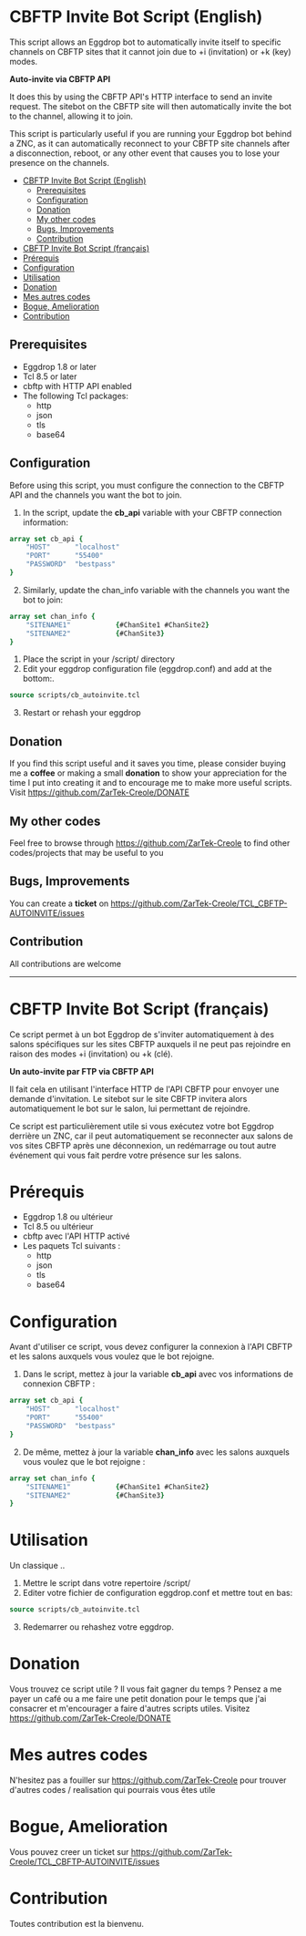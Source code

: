 # CBFTP Invite Bot Script (English)
This script allows an Eggdrop bot to automatically invite itself to specific channels on CBFTP sites that it cannot join due to +i (invitation) or +k (key) modes.

**Auto-invite via CBFTP API**

It does this by using the CBFTP API's HTTP interface to send an invite request. The sitebot on the CBFTP site will then automatically invite the bot to the channel, allowing it to join.

This script is particularly useful if you are running your Eggdrop bot behind a ZNC, as it can automatically reconnect to your CBFTP site channels after a disconnection, reboot, or any other event that causes you to lose your presence on the channels.

- [CBFTP Invite Bot Script (English)](#cbftp-invite-bot-script-english)
  - [Prerequisites](#prerequisites)
  - [Configuration](#configuration)
  - [Donation](#donation)
  - [My other codes](#my-other-codes)
  - [Bugs, Improvements](#bugs-improvements)
  - [Contribution](#contribution)
- [CBFTP Invite Bot Script (français)](#cbftp-invite-bot-script-français)
- [Prérequis](#prérequis)
- [Configuration](#configuration-1)
- [Utilisation](#utilisation)
- [Donation](#donation-1)
- [Mes autres codes](#mes-autres-codes)
- [Bogue, Amelioration](#bogue-amelioration)
- [Contribution](#contribution-1)

## Prerequisites
- Eggdrop 1.8 or later
- Tcl 8.5 or later
- cbftp with HTTP API enabled
- The following Tcl packages:
    - http
    - json
    - tls
    - base64
## Configuration
Before using this script, you must configure the connection to the CBFTP API and the channels you want the bot to join.


1. In the script, update the **cb_api** variable with your CBFTP connection information:
```TCL
array set cb_api {
    "HOST"      "localhost"
    "PORT"      "55400"
    "PASSWORD"  "bestpass"
}

```
2. Similarly, update the chan_info variable with the channels you want the bot to join:
```TCL
array set chan_info {
    "SITENAME1"           {#ChanSite1 #ChanSite2}
    "SITENAME2"           {#ChanSite3}
}
```
1. Place the script in your /script/ directory
2. Edit your eggdrop configuration file (eggdrop.conf) and add at the bottom:.
```TCL
source scripts/cb_autoinvite.tcl

```
3. Restart or rehash your eggdrop
## Donation
If you find this script useful and it saves you time, please consider buying me a **coffee** or making a small **donation** to show your appreciation for the time I put into creating it and to encourage me to make more useful scripts. Visit https://github.com/ZarTek-Creole/DONATE

## My other codes
Feel free to browse through https://github.com/ZarTek-Creole to find other codes/projects that may be useful to you

## Bugs, Improvements
You can create a **ticket** on https://github.com/ZarTek-Creole/TCL_CBFTP-AUTOINVITE/issues

## Contribution
All contributions are welcome

---

# CBFTP Invite Bot Script (français)
Ce script permet à un bot Eggdrop de s'inviter automatiquement à des salons spécifiques sur les sites CBFTP auxquels il ne peut pas rejoindre en raison des modes +i (invitation) ou +k (clé).

**Un auto-invite par FTP via CBFTP API**

Il fait cela en utilisant l'interface HTTP de l'API CBFTP pour envoyer une demande d'invitation. Le sitebot sur le site CBFTP invitera alors automatiquement le bot sur le salon, lui permettant de rejoindre.

Ce script est particulièrement utile si vous exécutez votre bot Eggdrop derrière un ZNC, car il peut automatiquement se reconnecter aux salons de vos sites CBFTP après une déconnexion, un redémarrage ou tout autre événement qui vous fait perdre votre présence sur les salons.

# Prérequis
- Eggdrop 1.8 ou ultérieur
- Tcl 8.5 ou ultérieur
- cbftp avec l'API HTTP activé
- Les paquets Tcl suivants :
    - http
    - json
    - tls
    - base64

# Configuration
Avant d'utiliser ce script, vous devez configurer la connexion à l'API CBFTP et les salons auxquels vous voulez que le bot rejoigne.

1. Dans le script, mettez à jour la variable **cb_api** avec vos informations de connexion CBFTP :
```TCL
array set cb_api {
    "HOST"      "localhost"
    "PORT"      "55400"
    "PASSWORD"  "bestpass"
}

```
2. De même, mettez à jour la variable **chan_info** avec les salons auxquels vous voulez que le bot rejoigne :
```TCL
array set chan_info {
    "SITENAME1"           {#ChanSite1 #ChanSite2}
    "SITENAME2"           {#ChanSite3}
}

```
# Utilisation
Un classique ..
1. Mettre le script dans votre repertoire /script/
2. Editer votre fichier de configuration eggdrop.conf et mettre tout en bas:
```TCL
source scripts/cb_autoinvite.tcl
```
3. Redemarrer ou rehashez votre eggdrop.

# Donation
Vous trouvez ce script utile ? Il vous fait gagner du temps ? Pensez a me payer un café ou a me faire une petit donation pour le temps que j'ai consacrer et m'encourager a faire d'autres scripts utiles.
Visitez https://github.com/ZarTek-Creole/DONATE

# Mes autres codes
N'hesitez pas a fouiller sur https://github.com/ZarTek-Creole pour trouver d'autres codes / realisation qui pourrais vous êtes utile

# Bogue, Amelioration
Vous pouvez creer un ticket sur https://github.com/ZarTek-Creole/TCL_CBFTP-AUTOINVITE/issues

# Contribution
Toutes contribution est la bienvenu.
